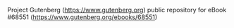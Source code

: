 Project Gutenberg (https://www.gutenberg.org) public repository for
eBook #68551 (https://www.gutenberg.org/ebooks/68551)

